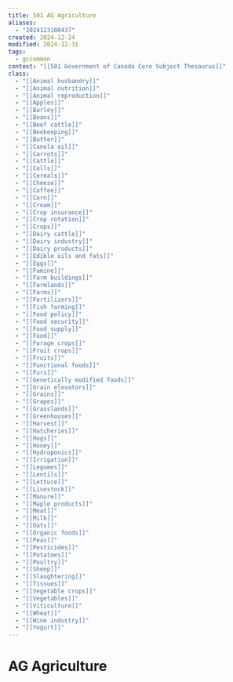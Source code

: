 ```yaml
---
title: 501 AG Agriculture
aliases:
  - "2024123100437"
created: 2024-12-24
modified: 2024-12-31
tags:
  - gccommon
context: "[[501 Government of Canada Core Subject Thesaurus]]"
class:
  - "[[Animal husbandry]]"
  - "[[Animal nutrition]]"
  - "[[Animal reproduction]]"
  - "[[Apples]]"
  - "[[Barley]]"
  - "[[Beans]]"
  - "[[Beef cattle]]"
  - "[[Beekeeping]]"
  - "[[Butter]]"
  - "[[Canola oil]]"
  - "[[Carrots]]"
  - "[[Cattle]]"
  - "[[Cells]]"
  - "[[Cereals]]"
  - "[[Cheese]]"
  - "[[Coffee]]"
  - "[[Corn]]"
  - "[[Cream]]"
  - "[[Crop insurance]]"
  - "[[Crop rotation]]"
  - "[[Crops]]"
  - "[[Dairy cattle]]"
  - "[[Dairy industry]]"
  - "[[Dairy products]]"
  - "[[Edible oils and fats]]"
  - "[[Eggs]]"
  - "[[Famine]]"
  - "[[Farm buildings]]"
  - "[[Farmlands]]"
  - "[[Farms]]"
  - "[[Fertilizers]]"
  - "[[Fish farming]]"
  - "[[Food policy]]"
  - "[[Food security]]"
  - "[[Food supply]]"
  - "[[Food]]"
  - "[[Forage crops]]"
  - "[[Fruit crops]]"
  - "[[Fruits]]"
  - "[[Functional foods]]"
  - "[[Furs]]"
  - "[[Genetically modified foods]]"
  - "[[Grain elevators]]"
  - "[[Grains]]"
  - "[[Grapes]]"
  - "[[Grasslands]]"
  - "[[Greenhouses]]"
  - "[[Harvest]]"
  - "[[Hatcheries]]"
  - "[[Hogs]]"
  - "[[Honey]]"
  - "[[Hydroponics]]"
  - "[[Irrigation]]"
  - "[[Legumes]]"
  - "[[Lentils]]"
  - "[[Lettuce]]"
  - "[[Livestock]]"
  - "[[Manure]]"
  - "[[Maple products]]"
  - "[[Meat]]"
  - "[[Milk]]"
  - "[[Oats]]"
  - "[[Organic foods]]"
  - "[[Peas]]"
  - "[[Pesticides]]"
  - "[[Potatoes]]"
  - "[[Poultry]]"
  - "[[Sheep]]"
  - "[[Slaughtering]]"
  - "[[Tissues]]"
  - "[[Vegetable crops]]"
  - "[[Vegetables]]"
  - "[[Viticulture]]"
  - "[[Wheat]]"
  - "[[Wine industry]]"
  - "[[Yogurt]]"
---
```

# AG Agriculture
